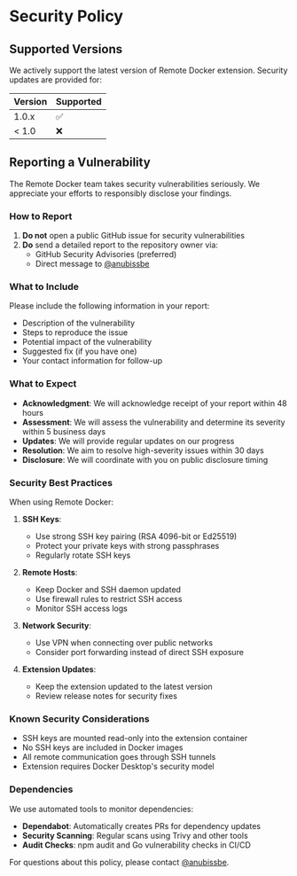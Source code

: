 # Security Policy

## Supported Versions

We actively support the latest version of Remote Docker extension. Security updates are provided for:

| Version | Supported          |
| ------- | ------------------ |
| 1.0.x   | :white_check_mark: |
| < 1.0   | :x:                |

## Reporting a Vulnerability

The Remote Docker team takes security vulnerabilities seriously. We appreciate your efforts to responsibly disclose your findings.

### How to Report

1. **Do not** open a public GitHub issue for security vulnerabilities
2. **Do** send a detailed report to the repository owner via:
   - GitHub Security Advisories (preferred)
   - Direct message to [@anubissbe](https://github.com/anubissbe)

### What to Include

Please include the following information in your report:

- Description of the vulnerability
- Steps to reproduce the issue
- Potential impact of the vulnerability
- Suggested fix (if you have one)
- Your contact information for follow-up

### What to Expect

- **Acknowledgment**: We will acknowledge receipt of your report within 48 hours
- **Assessment**: We will assess the vulnerability and determine its severity within 5 business days
- **Updates**: We will provide regular updates on our progress
- **Resolution**: We aim to resolve high-severity issues within 30 days
- **Disclosure**: We will coordinate with you on public disclosure timing

### Security Best Practices

When using Remote Docker:

1. **SSH Keys**: 
   - Use strong SSH key pairing (RSA 4096-bit or Ed25519)
   - Protect your private keys with strong passphrases
   - Regularly rotate SSH keys

2. **Remote Hosts**:
   - Keep Docker and SSH daemon updated
   - Use firewall rules to restrict SSH access
   - Monitor SSH access logs

3. **Network Security**:
   - Use VPN when connecting over public networks
   - Consider port forwarding instead of direct SSH exposure

4. **Extension Updates**:
   - Keep the extension updated to the latest version
   - Review release notes for security fixes

### Known Security Considerations

- SSH keys are mounted read-only into the extension container
- No SSH keys are included in Docker images
- All remote communication goes through SSH tunnels
- Extension requires Docker Desktop's security model

### Dependencies

We use automated tools to monitor dependencies:

- **Dependabot**: Automatically creates PRs for dependency updates
- **Security Scanning**: Regular scans using Trivy and other tools
- **Audit Checks**: npm audit and Go vulnerability checks in CI/CD

For questions about this policy, please contact [@anubissbe](https://github.com/anubissbe).